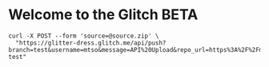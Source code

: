 Welcome to the Glitch BETA
==========================

```
curl -X POST --form 'source=@source.zip' \
  "https://glitter-dress.glitch.me/api/push?branch=test&username=mtso&message=API%20Upload&repo_url=https%3A%2F%2Fmtso%40gitlab.com%2Fmtso%2Fgit-test"
```

